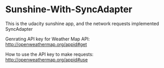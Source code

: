 # Sunshine-With-SyncAdapter
This is the udacity sunshine app, and the network requests implemented SyncAdapter  

Genrating API key for Weather Map API:
http://openweathermap.org/appid#get

How to use the API key to make requests:
http://openweathermap.org/appid#use
